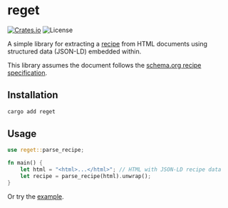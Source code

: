 # reget
[![Crates.io](https://img.shields.io/crates/v/reget)](https://crates.io/crates/reget)
![License](https://img.shields.io/badge/license-MIT-blue) 

A simple library for extracting a [recipe](src/model.rs) from HTML documents using structured data (JSON-LD) embedded within.

This library assumes the document follows the [schema.org recipe specification](https://schema.org/Recipe).

## Installation

```bash
cargo add reget
```

## Usage

```rust
use reget::parse_recipe;

fn main() {
    let html = "<html>...</html>"; // HTML with JSON-LD recipe data
    let recipe = parse_recipe(html).unwrap();
}
```

Or try the [example](examples/parse.rs).